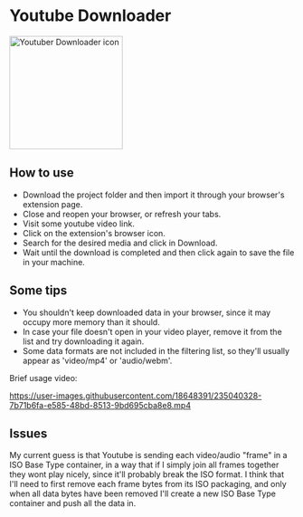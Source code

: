<html>
    <body>
        <div class="content">
            <div class="document-header">
                <h1>Youtube Downloader</h1>
                <img class="icon" src="./youtube_downloader.png" alt="Youtuber Downloader icon" width='200px'></img>
            </div>
        </div>
    </body>
</html>

## How to use
- Download the project folder and then import it through your browser's extension page.
- Close and reopen your browser, or refresh your tabs.
- Visit some youtube video link.
- Click on the extension's browser icon.
- Search for the desired media and click in Download.
- Wait until the download is completed and then click again to save the file in your machine.

## Some tips
- You shouldn't keep downloaded data in your browser, since it may occupy more memory than it should.
- In case your file doesn't open in your video player, remove it from the list and try downloading it again.
- Some data formats are not included in the filtering list, so they'll usually appear as 'video/mp4' or 'audio/webm'.

Brief usage video:

https://user-images.githubusercontent.com/18648391/235040328-7b71b6fa-e585-48bd-8513-9bd695cba8e8.mp4


## Issues

My current guess is that Youtube is sending each video/audio "frame" in a ISO Base Type container, in a way that if I simply join all frames together they wont play nicely, since it'll probably break the ISO format. I think that I'll need to first remove each frame bytes from its ISO packaging, and only when all data bytes have been removed I'll create a new ISO Base Type container and push all the data in.